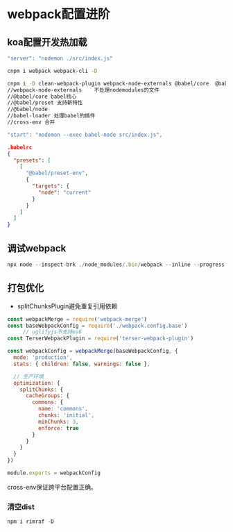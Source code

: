 # webpack配置进阶

## koa配置开发热加载

```js
"server": "nodemon ./src/index.js"
```

```bash
cnpm i webpack webpack-cli -D
```

```bash
cnpm i -D clean-webpack-plugin webpack-node-externals @babel/core  @babel/node @babel/preset-env babel-loader cross-env
//webpack-node-externals	不处理nodemodules的文件
//@babel/core babel核心	
//@babel/preset 支持新特性
//@babel/node
//babel-loader 处理babel的插件
//cross-env 合并
```

```js
"start": "nodemon --exec babel-node src/index.js",
```

```json
.babelrc
{
  "presets": [
    [
      "@babel/preset-env",
      {
        "targets": {
          "node": "current"
        }
      }
    ]
  ]
}

```

## 调试webpack

```js
npx node --inspect-brk ./node_modules/.bin/webpack --inline --progress
```

## 打包优化

- splitChunksPlugin避免重复引用依赖

```js
const webpackMerge = require('webpack-merge')
const baseWebpackConfig = require('./webpack.config.base')
     // uglifyjs不支持es6 
const TerserWebpackPlugin = require('terser-webpack-plugin')

const webpackConfig = webpackMerge(baseWebpackConfig, {
  mode: 'production',
  stats: { children: false, warnings: false },

  // 生产环境
  optimization: {
    splitChunks: {
      cacheGroups: {
        commons: {
          name: 'commons',
          chunks: 'initial',
          minChunks: 3,
          enforce: true
        }
      }
    }
  }
})

module.exports = webpackConfig
```

cross-env保证跨平台配置正确。

### 清空dist

```js
npm i rimraf -D 
```

## 


